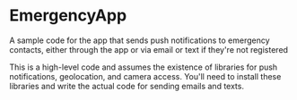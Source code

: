 # EmergencyApp
A sample code for the app that sends push notifications to emergency contacts, either through the app or via email or text if they're not registered

This is a high-level code and assumes the existence of libraries for push notifications, geolocation, and camera access. You'll need to install these libraries and write the actual code for sending emails and texts.
